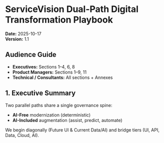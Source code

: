 # ServiceVision Dual-Path Digital Transformation Playbook
**Date:** 2025-10-17  
**Version:** 1.1

## Audience Guide
- **Executives:** Sections 1–4, 6, 8
- **Product Managers:** Sections 1–9, 11
- **Technical / Consultants:** All sections + Annexes

## 1. Executive Summary
Two parallel paths share a single governance spine:
- **AI-Free** modernization (deterministic)
- **AI-Included** augmentation (assist, predict, automate)

We begin diagonally (Future UI & Current Data/AI) and bridge tiers (UI, API, Data, Cloud, AI).
